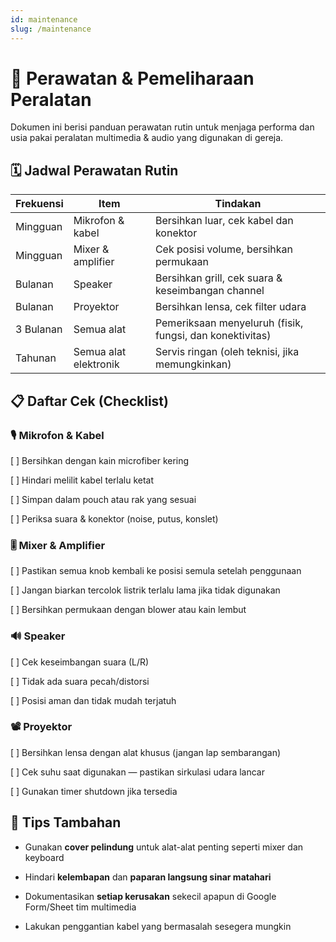```yaml
---
id: maintenance
slug: /maintenance
---
```


# 🧰 Perawatan & Pemeliharaan Peralatan

Dokumen ini berisi panduan perawatan rutin untuk menjaga performa dan usia pakai peralatan multimedia & audio yang digunakan di gereja.

## 🗓️ Jadwal Perawatan Rutin

| Frekuensi | Item                  | Tindakan                                                 |
| --------- | --------------------- | -------------------------------------------------------- |
| Mingguan  | Mikrofon & kabel      | Bersihkan luar, cek kabel dan konektor                   |
| Mingguan  | Mixer & amplifier     | Cek posisi volume, bersihkan permukaan                   |
| Bulanan   | Speaker               | Bersihkan grill, cek suara & keseimbangan channel        |
| Bulanan   | Proyektor             | Bersihkan lensa, cek filter udara                        |
| 3 Bulanan | Semua alat            | Pemeriksaan menyeluruh (fisik, fungsi, dan konektivitas) |
| Tahunan   | Semua alat elektronik | Servis ringan (oleh teknisi, jika memungkinkan)          |

## 📋 Daftar Cek (Checklist)

### 🎙️ Mikrofon & Kabel

[ ] Bersihkan dengan kain microfiber kering

[ ] Hindari melilit kabel terlalu ketat

[ ] Simpan dalam pouch atau rak yang sesuai

[ ] Periksa suara & konektor (noise, putus, konslet)

### 🎚️ Mixer & Amplifier

[ ] Pastikan semua knob kembali ke posisi semula setelah penggunaan

[ ] Jangan biarkan tercolok listrik terlalu lama jika tidak digunakan

[ ] Bersihkan permukaan dengan blower atau kain lembut

### 🔊 Speaker

[ ] Cek keseimbangan suara (L/R)

[ ] Tidak ada suara pecah/distorsi

[ ] Posisi aman dan tidak mudah terjatuh

### 📽️ Proyektor

[ ] Bersihkan lensa dengan alat khusus (jangan lap sembarangan)

[ ] Cek suhu saat digunakan — pastikan sirkulasi udara lancar

[ ] Gunakan timer shutdown jika tersedia

## 🚨 Tips Tambahan

- Gunakan **cover pelindung** untuk alat-alat penting seperti mixer dan keyboard

- Hindari **kelembapan** dan **paparan langsung sinar matahari**

- Dokumentasikan **setiap kerusakan** sekecil apapun di Google Form/Sheet tim multimedia

- Lakukan penggantian kabel yang bermasalah sesegera mungkin
